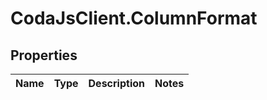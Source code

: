 # CodaJsClient.ColumnFormat

## Properties
Name | Type | Description | Notes
------------ | ------------- | ------------- | -------------
